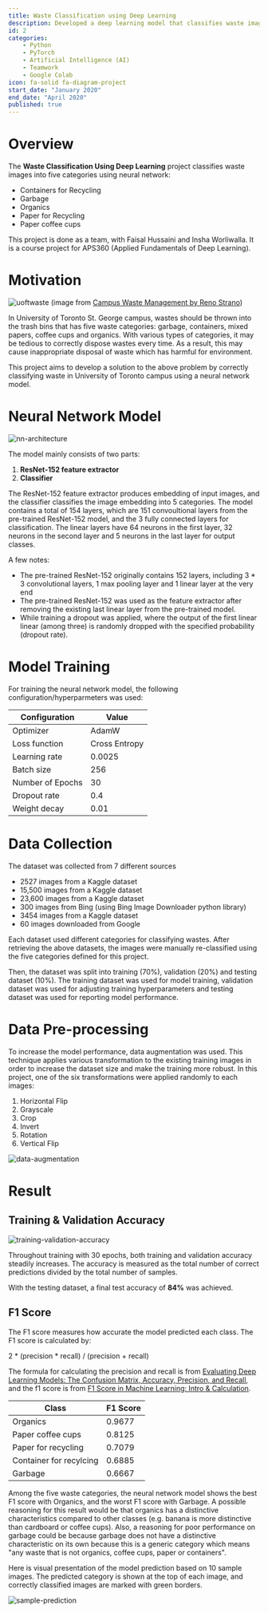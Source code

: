 ```yaml
---
title: Waste Classification using Deep Learning
description: Developed a deep learning model that classifies waste images into categories
id: 2
categories:
    - Python
    - PyTorch
    - Artificial Intelligence (AI)
    - Teamwork
    - Google Colab
icon: fa-solid fa-diagram-project
start_date: "January 2020"
end_date: "April 2020"
published: true
---
```


# Overview

The **Waste Classification Using Deep Learning** project classifies waste images into five categories using neural network: 
- Containers for Recycling
- Garbage
- Organics
- Paper for Recycling
- Paper coffee cups

This project is done as a team, with Faisal Hussaini and Insha Worliwalla. It is a course project for APS360 (Applied Fundamentals of Deep Learning).

# Motivation

![uoftwaste](../images/wasteclassification/uoftwaste.png)
(image from [Campus Waste Management by Reno Strano](https://oappa.ca/wp-content/uploads/2017/06/255-Campus-waste-management-Reno-Strano-UofT.pdf))

In University of Toronto St. George campus, wastes should be thrown into the trash bins that has five waste categories: garbage, containers, mixed papers, coffee cups and organics. With various types of categories, it may be tedious to correctly dispose wastes every time. As a result, this may cause inappropriate disposal of waste which has harmful for environment.

This project aims to develop a solution to the above problem by correctly classifying waste in University of Toronto campus using a neural network model.

# Neural Network Model

![nn-architecture](../images/wasteclassification/nnarchitecture.png)

The model mainly consists of two parts:
1. **ResNet-152 feature extractor**
2. **Classifier**

The ResNet-152 feature extractor produces embedding of input images, and the classifier classifies the image embedding into 5 categories. The model contains a total of 154 layers, which are 151 convoultional layers from the pre-trained ResNet-152 model, and the 3 fully connected layers for classification. The linear layers have 64 neurons in the first layer, 32 neurons in the second layer and 5 neurons in the last layer for output classes.

A few notes:
- The pre-trained ResNet-152 originally contains 152 layers, including 3 * 3 convolutional layers, 1 max pooling layer and 1 linear layer at the very end
- The pre-trained ResNet-152 was used as the feature extractor after removing the existing last linear layer from the pre-trained model.
- While training a dropout was applied, where the output of the first linear linear (among three) is randomly dropped with the specified probability (dropout rate). 

# Model Training

For training the neural network model, the following configuration/hyperparmeters was used:

| Configuration | Value |
| --- | --- |
| Optimizer | AdamW |
| Loss function | Cross Entropy |
| Learning rate | 0.0025 |
| Batch size | 256 |
| Number of Epochs | 30 |
| Dropout rate | 0.4 |
| Weight decay | 0.01 |

# Data Collection

The dataset was collected from 7 different sources
- 2527 images from a Kaggle dataset
- 15,500 images from a Kaggle dataset
- 23,600 images from a Kaggle dataset
- 300 images from Bing (using Bing Image Downloader python library)
- 3454 images from a Kaggle dataset
- 60 images downloaded from Google

Each dataset used different categories for classifying wastes. After retrieving the above datasets, the images were manually re-classified using the five categories defined for this project.

Then, the dataset was split into training (70%), validation (20%) and testing dataset (10%). The training dataset was used for model training, validation dataset was used for adjusting training hyperparameters and testing dataset was used for reporting model performance.

# Data Pre-processing

To increase the model performance, data augmentation was used. This technique applies various transformation to the existing training images in order to increase the dataset size and make the training more robust. In this project, one of the six transformations were applied randomly to each images:
1. Horizontal Flip
2. Grayscale
3. Crop
4. Invert
5. Rotation
6. Vertical Flip

![data-augmentation](../images/wasteclassification/dataaugmentation.png)

# Result

## Training & Validation Accuracy

![training-validation-accuracy](../images/wasteclassification/train_validation_accuracy.png)

Throughout training with 30 epochs, both training and validation accuracy steadily increases. The accuracy is measured as the total number of correct predictions divided by the total number of samples.

With the testing dataset, a final test accuracy of **84%** was achieved.

## F1 Score
The F1 score measures how accurate the model predicted each class. The F1 score is calculated by:

2 \* (precision \* recall) / (precision + recall)

The formula for calculating the precision and recall is from [Evaluating Deep Learning Models: The Confusion Matrix, Accuracy, Precision, and Recall](https://www.digitalocean.com/community/tutorials/deep-learning-metrics-precision-recall-accuracy), and the f1 score is from [F1 Score in Machine Learning: Intro & Calculation](https://www.v7labs.com/blog/f1-score-guide).

| Class | F1 Score |
| --- | --- |
| Organics | 0.9677 |
| Paper coffee cups | 0.8125 |
| Paper for recycling | 0.7079 |
| Container for recylcing | 0.6885 |
| Garbage | 0.6667 |

Among the five waste categories, the neural network model shows the best F1 score with Organics, and the worst F1 score with Garbage. A possible reasoning for this result would be that organics has a distinctive characteristics compared to other classes (e.g. banana is more distinctive than cardboard or coffee cups). Also, a reasoning for poor performance on garbage could be because garbage does not have a distinctive characteristic on its own because this is a generic category which means "any waste that is not organics, coffee cups, paper or containers".

Here is visual presentation of the model prediction based on 10 sample images. The predicted category is shown at the top of each image, and correctly classified images are marked with green borders.

![sample-prediction](../images/wasteclassification/sample_prediction.png)
